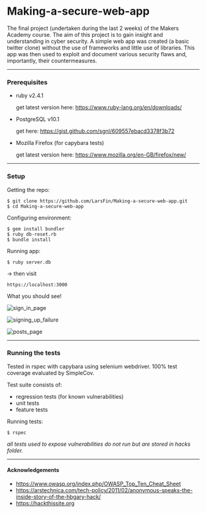 # Making-a-secure-web-app
The final project (undertaken during the last 2 weeks) of the Makers Academy course.
The aim of this project is to gain insight and understanding in cyber security.
A simple web app was created (a basic twitter clone) without the use of frameworks and little use of libraries. This app was then used to exploit and document various security flaws and, importantly, their countermeasures.

---

### Prerequisites

- ruby v2.4.1

  get latest version here: https://www.ruby-lang.org/en/downloads/

- PostgreSQL v10.1

  get here: https://gist.github.com/sgnl/609557ebacd3378f3b72

- Mozilla Firefox (for capybara tests)

  get latest version here: https://www.mozilla.org/en-GB/firefox/new/

---

### Setup
Getting the repo:
```
$ git clone https://github.com/LarsFin/Making-a-secure-web-app.git
$ cd Making-a-secure-web-app
```

Configuring environment:
```
$ gem install bundler
$ ruby db-reset.rb
$ bundle install
```

Running app:
```
$ ruby server.db
```
-> then visit
```
https://localhost:3000
```

What you should see!

![sign_in_page](https://github.com/LarsFin/Making-a-secure-web-app/tree/master/public/Sign_In.png)

![signing_up_failure](https://github.com/LarsFin/Making-a-secure-web-app/tree/master/public/Sign_Up_Issues.png)

![posts_page](https://github.com/LarsFin/Making-a-secure-web-app/tree/master/public/Posts.png)

---

### Running the tests

Tested in rspec with capybara using selenium webdriver. 100% test coverage evaluated by SimpleCov.

Test suite consists of:
- regression tests (for known vulnerabilities)
- unit tests
- feature tests

Running tests:
```
$ rspec
```

*all tests used to expose vulnerabilities do not run but are stored in hacks folder.*

---

#### Acknowledgements
- https://www.owasp.org/index.php/OWASP_Top_Ten_Cheat_Sheet
- https://arstechnica.com/tech-policy/2011/02/anonymous-speaks-the-inside-story-of-the-hbgary-hack/
- https://hackthissite.org
